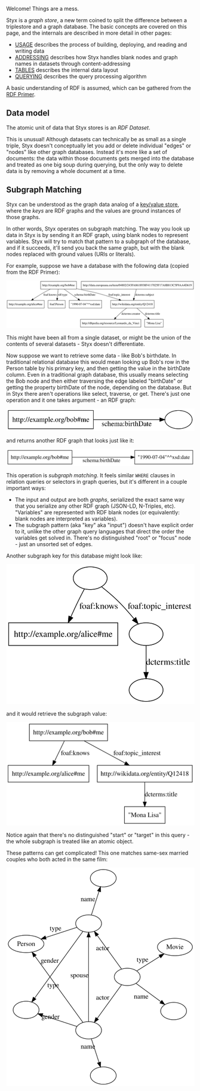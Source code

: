Welcome! Things are a mess.

Styx is a _graph store_, a new term coined to split the difference between a triplestore and a graph database. The basic concepts are covered on this page, and the internals are described in more detail in other pages:

- [USAGE](USAGE.md) describes the process of building, deploying, and reading and writing data
- [ADDRESSING](ADDRESSING.md) describes how Styx handles blank nodes and graph names in datasets through content-addressing
- [TABLES](TABLES.md) describes the internal data layout
- [QUERYING](QUERYING.md) describes the query processing algorithm

A basic understanding of RDF is assumed, which can be gathered from the [RDF Primer](https://www.w3.org/TR/rdf11-primer/).

## Data model

The atomic unit of data that Styx stores is an _RDF Dataset_.

This is unusual! Although datasets can technically be as small as a single triple, Styx doesn't conceptually let you add or delete individual "edges" or "nodes" like other graph databases. Instead it's more like a set of documents: the data within those documents gets merged into the database and treated as one big soup during querying, but the only way to delete data is by removing a whole document at a time.

## Subgraph Matching

Styx can be understood as the graph data analog of a [key/value store](https://en.wikipedia.org/wiki/Key-value_database), where the _keys_ are RDF graphs and the values are ground instances of those graphs.

In other words, Styx operates on subgraph matching. The way you look up data in Styx is by sending it an RDF graph, using blank nodes to represent variables. Styx will try to match that pattern to a subgraph of the database, and if it succeeds, it'll send you back the same graph, but with the blank nodes replaced with ground values (URIs or literals).

For example, suppose we have a database with the following data (copied from the RDF Primer):

![](images/database.svg)

This might have been all from a single dataset, or might be the union of the contents of several datasets - Styx doesn't differentiate.

Now suppose we want to retrieve some data - like Bob's birthdate. In traditional relational database this would mean looking up Bob's row in the Person table by his primary key, and then getting the value in the birthDate column. Even in a traditional graph database, this usually means selecting the Bob node and then either traversing the edge labeled "birthDate" or getting the property birthDate of the node, depending on the database. But in Styx there aren't operations like select, traverse, or get. There's just one operation and it one takes argument - an RDF graph:

![](images/query1.svg)

and returns another RDF graph that looks just like it:

![](images/result1.svg)

This operation is _subgraph matching_. It feels similar `WHERE` clauses in relation queries or selectors in graph queries, but it's different in a couple important ways:

- The input and output are both _graphs_, serialized the exact same way that you serialize any other RDF graph (JSON-LD, N-Triples, etc). "Variables" are represented with RDF blank nodes (or equivalently: blank nodes are interpreted as variables).
- The subgraph pattern (aka "key" aka "input") doesn't have explicit order to it, unlike the other graph query languages that direct the order the variables get solved in. There's no distinguished "root" or "focus" node - just an unsorted set of edges.

Another subgraph key for this database might look like:

![](images/query2.svg)

and it would retrieve the subgraph value:

![](images/result2.svg)

Notice again that there's no distinguished "start" or "target" in this query - the whole subgraph is treated like an atomic object.

These patterns can get complicated! This one matches same-sex married couples who both acted in the same film:

![](images/query3.svg)
